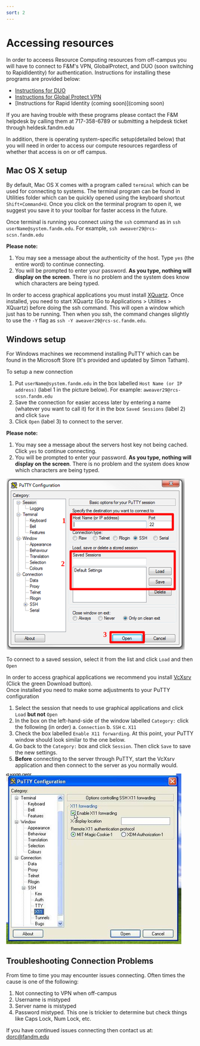 ```yaml
---
sort: 2
---
```


# Accessing resources

In order to acceess Resource Computing resources from off-campus you will have to connect to F&M's VPN, GlobalProtect, and DUO (soon switching to RapidIdentity) for authentication. Instructions for installing these programs are provided below:

- [Instructions for DUO](https://docs.google.com/document/d/1xZ3xIFEj_16zujJMGEPaSxO1-fAb2kbC25WxY7kP1jE/edit?usp=sharing)
- [Instructions for Global Protect VPN](https://docs.google.com/document/d/19nF8gaVCl8_c18pC95X19LQVZnGr3eLAkGlDcnsVV3c/edit?usp=sharing)
- [Instructions for Rapid Identity (coming soon)](coming soon)

If you are having trouble with these programs please contact the F&M helpdesk by calling them at 717-358-6789 or submitting a helpdesk ticket through heldesk.fandm.edu

In addition, there is operating system-specific setup(detailed below) that you will need in order to access our compute resources regardless of whether that access is on or off campus.

## Mac OS X setup

By default, Mac OS X comes with a program called `terminal` which can be used for connecting to systems.  The terminal program can be found in  Utilities folder which can be quickly opened using the keyboard shortcut `Shift+Command+U`.  Once you click on the terminal program to open it, we suggest you save it to your toolbar for faster access in the future.

Once terminal is running you connect using the `ssh` command as in `ssh userName@system.fandm.edu`.  For example, `ssh aweaver29@rcs-scsn.fandm.edu`  

**Please note:** 
1. You may see a message about the authenticity of the host.  Type `yes` (the entire word) to continue connecting.
2. You will be prompted to enter your password.  **As you type, nothing will display on the screen**.  There is no problem and the system does know which characters are being typed.

In order to access graphical applications you must install [XQuartz](https://www.xquartz.org/).  Once installed, you need to start XQuartz (Go to Applications > Utilities > XQuartz) before doing the ssh command.  This will open a window which just has to be running.  Then when you ssh, the command changes slightly to use the `-Y` flag as `ssh -Y aweaver29@rcs-sc.fandm.edu`.

## Windows setup

For Windows machines we recommend installing PuTTY which can be found in the Microsoft Store (It's provided and updated by Simon Tatham).

To setup a new connection

1. Put `userName@system.fandm.edu` in the box labelled `Host Name (or IP address)` (label 1 in the picture below).  For example: `aweaver29@rcs-scsn.fandm.edu`
2. Save the connection for easier access later by entering a name (whatever you want to call it) for it in the box `Saved Sessions` (label 2)  and click `Save`
3. Click `Open` (label 3) to connect to the server.  

**Please note:** 
1. You may see a message about the servers host key not being cached.  Click `yes` to continue connecting.
2. You will be prompted to enter your password.  **As you type, nothing will display on the screen**.  There is no problem and the system does know which characters are being typed.

![PuTTY connection window](putty.png)

To connect to a saved session, select it from the list and click `Load` and then `Open`

In order to access graphical applications we recommend you install [VcXsrv](https://sourceforge.net/projects/vcxsrv/) (Click the green Download button).  
Once installed you need to make some adjustments to your PuTTY configuration

1. Select the session that needs to use graphical applications and click `Load` **but not** `Open`
2. In the box on the left-hand-side of the window labelled `Category:` click the following (in order)
    a. `Connection`
    b. `SSH`
    c. `X11`
3. Check the box labelled `Enable X11 forwarding`.  At this point, your PuTTY window should look similar to the one below.
4. Go back to the `Category:` box and click `Session`.  Then click `Save` to save the new settings.
5. **Before** connecting to the server through PuTTY, start the VcXsrv application and then connect to the server as you normally would.

![PuTTY X11 forwarding](puttyX11.jpg)

## Troubleshooting Connection Problems

From time to time you may encounter issues connecting.  Often times the cause is one of the following:

1. Not  connecting to VPN when off-campus
2. Username is mistyped
3. Server name is mistyped
4. Password mistyped.  This one is trickier to determine but check things like Caps Lock, Num Lock, etc.

If you have continued issues connecting then contact us at: dorc@fandm.edu